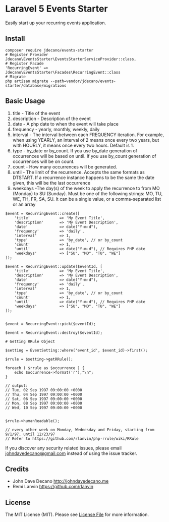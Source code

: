 # Laravel 5 Events Starter
Easily start up your recurring events application.

## Install

```
composer require jdecano/events-starter
# Register Provider
Jdecano\EventsStarter\EventsStarterServiceProvider::class,
# Register Facade
'RecurringEvent' => Jdecano\EventsStarter\Facades\RecurringEvent::class
# Migrate
php artisan migrate --path=vendor/jdecano/events-starter/database/migrations
```

## Basic Usage

1. title - Title of the event
2. description - Description of the event
3. date - A php date to when the event will take place
4. frequency - yearly, monthly, weekly, daily
5. interval - The interval between each FREQUENCY iteration. For example, when using YEARLY, an interval of 2 means once every two years, but with HOURLY, it means once every two hours. Default is 1.
6. type - by_date or by_count. If you use by_date generation of occurrences will be based on until. If you use by_count generation of occurrences will be on count.
7. count - How many occurrences will be generated.
8. until - The limit of the recurrence. Accepts the same formats as DTSTART. If a recurrence instance happens to be the same the date given, this will be the last occurrence
9. weekdays -The day(s) of the week to apply the recurrence to from MO (Monday) to SU (Sunday). Must be one of the following strings: MO, TU, WE, TH, FR, SA, SU. It can be a single value, or a comma-separated list or an array
```
$event = RecurringEvent::create([
	'title'             => 'My Event Title',
	'description'       => 'My Event Description',
	'date'              => date("Y-m-d"),
	'frequency'         => 'daily',
	'interval'          => 1,
	'type'              => 'by_date', // or by_count
	'count'             => 1,
	'until'             => date("Y-m-d"), // Requires PHP date
	'weekdays'          => ["SU", "MO", "TU", "WE"]
]);

$event = RecurringEvent::update($eventId, [
	'title'             => 'My Event Title',
	'description'       => 'My Event Description',
	'date'              => date("Y-m-d"),
	'frequency'         => 'daily',
	'interval'          => 1,
	'type'              => 'by_date', // or by_count
	'count'             => 1,
	'until'             => date("Y-m-d"), // Requires PHP date
	'weekdays'          => ["SU", "MO", "TU", "WE"]
]);


$event = RecurringEvent::pick($eventId);

$event = RecurringEvent::destroy($eventId);

# Getting RRule Object

$setting = EventSetting::where('event_id', $event_id)->first();

$rrule = $setting->getRRule();

foreach ( $rrule as $occurrence ) {
    echo $occurrence->format('r'),"\n";
}

// output:
// Tue, 02 Sep 1997 09:00:00 +0000
// Thu, 04 Sep 1997 09:00:00 +0000
// Sat, 06 Sep 1997 09:00:00 +0000
// Mon, 08 Sep 1997 09:00:00 +0000
// Wed, 10 Sep 1997 09:00:00 +0000


$rrule->humanReadable();

// every other week on Monday, Wednesday and Friday, starting from 9/1/97, until 12/23/97
// Refer to https://github.com/rlanvin/php-rrule/wiki/RRule
```


If you discover any security related issues, please email johndavedecano@gmail.com instead of using the issue tracker.

## Credits
- John Dave Decano http://johndavedecano.me
- Remi Lanvin https://github.com/rlanvin

## License
The MIT License (MIT). Please see [License File](LICENSE.md) for more information.